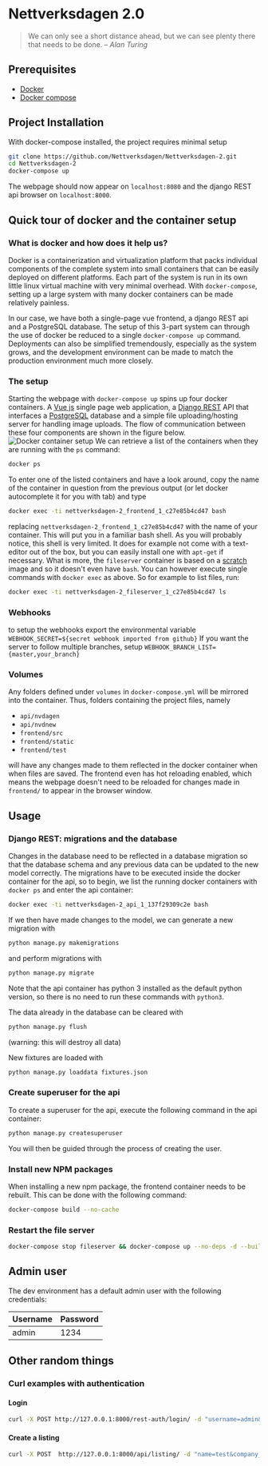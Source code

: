 # Nettverksdagen 2.0
> We can only see a short distance ahead, but we can see plenty there that needs to be done. *– Alan Turing*

## Prerequisites
* [Docker](https://www.docker.com/)
* [Docker compose](https://docs.docker.com/compose/)

## Project Installation
With docker-compose installed, the project requires minimal setup
```bash
git clone https://github.com/Nettverksdagen/Nettverksdagen-2.git
cd Nettverksdagen-2
docker-compose up
```
The webpage should now appear on `localhost:8080` and the django REST api browser on `localhost:8000`. 

## Quick tour of docker and the container setup
### What is docker and how does it help us?
Docker is a containerization and virtualization platform that packs individual components of the complete system into small containers that can be easily deployed on different platforms. Each part of the system is run in its own little linux virtual machine with very minimal overhead. With `docker-compose`, setting up a large system with many docker containers can be made relatively painless.

In our case, we have both a single-page vue frontend, a django REST api and a PostgreSQL database. The setup of this 3-part system can through the use of docker be reduced to a single `docker-compose up` command. Deployments can also be simplified tremendously, especially as the system grows, and the development environment can be made to match the production environment much more closely.

### The setup
Starting the webpage with `docker-compose up` spins up four docker containers.
A [Vue js](https://vuejs.org/) single page web application, a [Django REST](https://www.django-rest-framework.org/) API that interfaces a [PostgreSQL](https://www.postgresql.org/) database and a simple file uploading/hosting server for handling image uploads.
The flow of communication between these four components are shown in the figure below.
![Docker container setup](https://i.imgur.com/A8LzwaW.png)
We can retrieve a list of the containers when they are running with the `ps` command:
```bash
docker ps
```
To enter one of the listed containers and have a look around, copy the name of the container in question from the previous output (or let docker autocomplete it for you with tab) and type 
```bash
docker exec -ti nettverksdagen-2_frontend_1_c27e85b4cd47 bash
```
replacing `nettverksdagen-2_frontend_1_c27e85b4cd47` with the name of your container.
This will put you in a familiar bash shell. As you will probably notice, this shell is very limited.
It does for example not come with a text-editor out of the box, but you can easily install one with `apt-get` if necessary. What is more, the `fileserver` container is based on a [scratch](https://hub.docker.com/_/scratch/) image and so it doesn't even have `bash`. You can however execute single commands with `docker exec` as above. So for example to list files, run: 
```bash
docker exec -ti nettverksdagen-2_fileserver_1_c27e85b4cd47 ls
```

### Webhooks
to setup the webhooks export the environmental variable `WEBHOOK_SECRET=${secret webhook imported from github}`
If you want the server to follow multiple branches, setup `WEBHOOK_BRANCH_LIST={master,your_branch}`


### Volumes
Any folders defined under `volumes` in `docker-compose.yml` will be mirrored into the container. Thus, folders containing the project files, namely
* `api/nvdagen`
* `api/nvdnew`
* `frontend/src`
* `frontend/static`
* `frontend/test`

will have any changes made to them reflected in the docker container when when files are saved.
The frontend even has hot reloading enabled, which means the webpage doesn't need to be reloaded for changes made in `frontend/` to appear in the browser window.

## Usage
### Django REST: migrations and the database
Changes in the database need to be reflected in a database migration so that the database schema and any previous data can be updated to the new model correctly. The migrations have to be executed inside the docker container for the api, so to begin, we list the running docker containers with `docker ps` and enter the api container:
```bash
docker exec -ti nettverksdagen-2_api_1_137f29309c2e bash
```
If we then have made changes to the model, we can generate a new migration with
```bash
python manage.py makemigrations
```
and perform migrations with
```bash
python manage.py migrate
```
Note that the api container has python 3 installed as the default python version, so there is no need to run these commands with `python3`.

The data already in the database can be cleared with 
```bash
python manage.py flush
```
(warning: this will destroy all data)

New fixtures are loaded with
```bash
python manage.py loaddata fixtures.json
```

### Create superuser for the api
To create a superuser for the api, execute the following command in the api container:
```bash
python manage.py createsuperuser
```
You will then be guided through the process of creating the user. 

### Install new NPM packages
When installing a new npm package, the frontend container needs to be rebuilt.
This can be done with the following command:
```bash
docker-compose build --no-cache
```

### Restart the file server
```bash
docker-compose stop fileserver && docker-compose up --no-deps -d --build fileserver
```

## Admin user
The dev environment has a default admin user with the following credentials:

| Username | Password |
| -------- | -------- |
| admin    | 1234     |

## Other random things
### Curl examples with authentication
#### Login
```bash
curl -X POST http://127.0.0.1:8000/rest-auth/login/ -d "username=admin&password=1234"
```

#### Create a listing
```bash
curl -X POST  http://127.0.0.1:8000/api/listing/ -d "name=test&company_name=test company" -H 'Authorization: Token c56ddd032e56280827fdf4c7c2d5ab338c1a1133'
``` 
